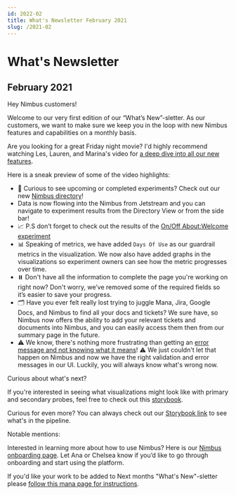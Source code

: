 ```yaml
---
id: 2022-02
title: What's Newsletter February 2021
slug: /2021-02
---
```

# What's Newsletter

## February 2021


Hey Nimbus customers!

Welcome to our very first edition of our “What’s New”-sletter. As our customers, we want to make sure we keep you in the loop with new Nimbus features and capabilities on a monthly basis.

Are you looking for a great Friday night movie? I'd highly recommend watching Les, Lauren, and Marina's video for [a deep dive into all our new features](https://drive.google.com/file/d/1CfAOKypY8TpD9-7RNlaGG8oL9FZDr-Lr/view).

Here is a sneak preview of some of the video highlights:

* 📇 Curious to see upcoming or completed experiments? Check out our new [Nimbus directory](https://experimenter.services.mozilla.com/nimbus/)!
* Data is now flowing into the Nimbus from Jetstream and you can navigate to experiment results from the Directory View or from the side bar!
* 📈 P.S don’t forget to check out the results of the [On/Off About:Welcome experiment](https://experimenter.services.mozilla.com/nimbus/onoff-aboutwelcome-experimentsults)
* 📊 Speaking of metrics, we have added `Days Of Use` as our guardrail metrics in the visualization. We now also have added graphs in the visualizations so experiment owners can see how the metric progresses over time.
* ⏸️ Don't have all the information to complete the page you're working on right now? Don't worry, we’ve removed some of the required fields so it’s easier to save your progress.
* 🗂️ Have you ever felt really lost trying to juggle Mana, Jira, Google Docs, and Nimbus to find all your docs and tickets? We sure have, so Nimbus now offers the ability to add your relevant tickets and documents into Nimbus, and you can easily access them then from our summary page in the future.
* ⚠️ We know, there's nothing more frustrating than getting an [error message and not knowing what it means](https://media.tenor.com/images/866143f03774004d9897ddc23240226d/tenor.gif)! ⚠️ We just couldn't let that happen on Nimbus and now we have the right validation and error messages in our UI. Luckily, you will always know what's wrong now.

Curious about what's next?

If you're interested in seeing what visualizations might look like with primary and secondary probes, feel free to check out this [storybook](https://storage.googleapis.com/mozilla-storybooks-experimenter/commits/171d49e2bbc69ae75593ee0c2d91785e1b2368c8/nimbus-ui/index.html?path=/story/pages-results--basic).

Curious for even more? You can always check out our [Storybook link](https://storage.googleapis.com/mozilla-storybooks-experimenter/commits/171d49e2bbc69ae75593ee0c2d91785e1b2368c8/nimbus-ui/index.html?path=/story/pages-results--basic) to see what's in the pipeline.

Notable mentions:

Interested in learning more about how to use Nimbus? Here is our [Nimbus onboarding page](https://mana.mozilla.org/wiki/pages/viewpage.action?spaceKey=FJT&title=Nimbus+Onboarding). Let Ana or Chelsea know if you’d like to go through onboarding and start using the platform.

If you'd like your work to be added to Next months "What's New"-sletter please [follow this mana page for instructions](https://mana.mozilla.org/wiki/pages/viewpage.action?pageId=130921875).

